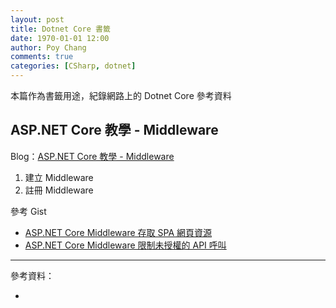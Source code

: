 ```yaml
---
layout: post
title: Dotnet Core 書籤
date: 1970-01-01 12:00
author: Poy Chang
comments: true
categories: [CSharp, dotnet]
---
```

本篇作為書籤用途，紀錄網路上的 Dotnet Core 參考資料

## ASP.NET Core 教學 - Middleware

Blog：[ASP.NET Core 教學 - Middleware](https://blog.johnwu.cc/article/asp-net-core-middleware.html)

1. 建立 Middleware
2. 註冊 Middleware

參考 Gist
* [ASP.NET Core Middleware 存取 SPA 網頁資源](https://gist.github.com/poychang/c98f5b35e11f56ad22ff6de6ab09974d)
* [ASP.NET Core Middleware 限制未授權的 API 呼叫](https://gist.github.com/poychang/60570f178dfb1e4566b45b5b83589b01)

----------

參考資料：

* []()